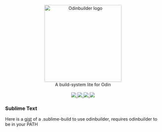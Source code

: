 <p align="center">
    <img src="https://rawgit.com/ThisDrunkDane/OdinBuilder/master/ob%20Logo.png" alt="Odinbuilder logo" height=250px/>
    <br/>
    A build-system lite for Odin
    <br/>
    <br/>
    <a href="https://github.com/ThisDrunkDane/odinbuilder/releases/latest">
        <img src="https://img.shields.io/github/release/thisdrunkdane/odinbuilder.svg">
    </a>
    <a href="https://github.com/ThisDrunkDane/odinbuilder/releases/latest">
        <img src="https://img.shields.io/badge/platforms-Windows-green.svg">
    </a>
    <a href="https://github.com/ThisDrunkDane/agitclient/blob/master/LICENSE">
        <img src="https://img.shields.io/github/license/thisdrunkdane/odinbuilder.svg">
    </a>
    <img src="https://img.shields.io/badge/language-Odin-lightgrey.svg">
</p>

### Sublime Text
Here is a [gist](https://gist.github.com/ThisDrunkDane/cc09335b5d30f21a034626984ebe972c) of a .sublime-build to use odinbuilder, requires odinbuilder to be in your PATH
